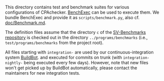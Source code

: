 <!--
This file is part of CPAchecker,
a tool for configurable software verification:
https://cpachecker.sosy-lab.org

SPDX-FileCopyrightText: 2007-2020 Dirk Beyer <https://www.sosy-lab.org>

SPDX-License-Identifier: Apache-2.0
-->

This directory contains test and benchmark suites
for various configurations of CPAchecker.
[BenchExec](https://github.com/sosy-lab/benchexec)
can be used to execute them.
We bundle BenchExec and provide it as `scripts/benchmark.py`,
also cf. [doc/Benchmark.md](../../doc/Benchmark.md).

The definition files assume that the directory `c`
of the [SV-Benchmarks repository](https://github.com/sosy-lab/sv-benchmarks/tree/master/c)
is checked out in the directory `../programs/benchmarks`
(i.e., `test/programs/benchmarks` from the project root).

All files starting with `integration-` are used
by our continuous-integration system
[BuildBot](https://buildbot.sosy-lab.org/buildbot/waterfall).
and executed for commits on trunk
(with `integration-nightly-` being executed every few days).
However, note that new files won't get picked up by BuildBot automatically,
please contact the maintainers for new integration tests.
